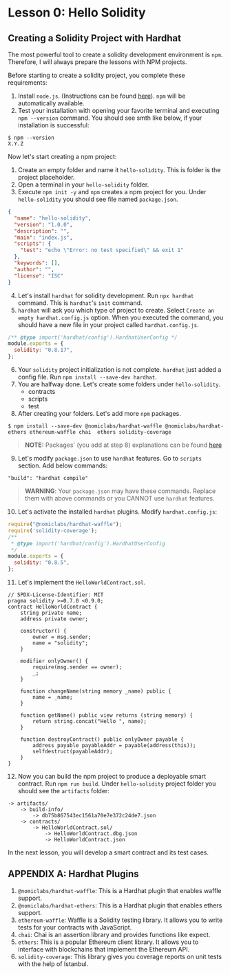 # **Lesson 0: Hello Solidity**

## **Creating a Solidity Project with Hardhat**

The most powerful tool to create a solidity development environment is `npm`. Therefore, I will always prepare the lessons with NPM projects.

Before starting to create a solidity project, you complete these requirements:

1. Install `node.js`. (Instructions can be found [here](https://nodejs.org/en/)). `npm` will be automatically available.
2. Test your installation with opening your favorite terminal and executing `npm --version` command. You should see smth like below, if your installation is successful:

```shell
$ npm --version
X.Y.Z
```

Now let's start creating a npm project:
1. Create an empty folder and name it `hello-solidity`. This is folder is the project placeholder.
2. Open a terminal in your `hello-solidity` folder. 
3. Execute `npm init -y` and `npm` creates a npm project for you. Under `hello-solidity` you should see file named `package.json`.

```json
{
  "name": "hello-solidity",
  "version": "1.0.0",
  "description": "",
  "main": "index.js",
  "scripts": {
    "test": "echo \"Error: no test specified\" && exit 1"
  },
  "keywords": [],
  "author": "",
  "license": "ISC"
}
```
4. Let's install `hardhat` for solidity development. Run `npx hardhat` command. This is `hardhat`'s `init` command.
5. `hardhat` will ask you which type of project to create. Select `Create an empty hardhat.config.js` option. When you executed the command, you should have a new file in your project called `hardhat.config.js`.

```javascript
/** @type import('hardhat/config').HardhatUserConfig */
module.exports = {
  solidity: "0.8.17",
};
```
6. Your `solidity` project initialization is not complete. `hardhat` just added a config file. Run `npm install --save-dev hardhat`.
7. You are halfway done. Let's create some folders under `hello-solidity`.
	- contracts
	- scripts
	- test
8. After creating your folders. Let's add more `npm` packages.

```shell
$ npm install --save-dev @nomiclabs/hardhat-waffle @nomiclabs/hardhat-ethers ethereum-waffle chai  ethers solidity-coverage
```

> **NOTE:** Packages' (you add at step 8) explanations can be found [here](#appendix-a-hardhat-plugins)

9. Let's modify `package.json` to use `hardhat` features. Go to `scripts` section. Add below commands:

```
"build": "hardhat compile"
```

> **WARNING**: Your `package.json` may have these commands. Replace them with above commands or you CANNOT use `hardhat` features.

10. Let's activate the installed `hardhat` plugins. Modify `hardhat.config.js`:

```javascript
require("@nomiclabs/hardhat-waffle");
require('solidity-coverage');
/**
 * @type import('hardhat/config').HardhatUserConfig
 */
module.exports = {
  solidity: "0.8.5",
};
```

11. Let's implement the `HelloWorldContract.sol`.

```solidity
// SPDX-License-Identifier: MIT
pragma solidity >=0.7.0 <0.9.0;
contract HelloWorldContract {
	string private name;
	address private owner;

	constructor() {
		owner = msg.sender;
		name = "solidity";
	}

	modifier onlyOwner() {
		require(msg.sender == owner);
		_;
	}

	function changeName(string memory _name) public {
		name = _name;
	}

	function getName() public view returns (string memory) {
		return string.concat("Hello ", name);
	}

	function destroyContract() public onlyOwner payable {
		address payable payableAddr = payable(address(this));
		selfdestruct(payableAddr);
	}
}
```

12. Now you can build the npm project to produce a deployable smart contract. Run `npm run build`. Under `hello-solidity` project folder you should see the `artifacts` folder:

```
-> artifacts/
	-> build-info/
		-> db75b867543ec1561a70e7e372c24de7.json
	-> contracts/
		-> HelloWorldContract.sol/
			-> HelloWorldContract.dbg.json
			-> HelloWorldContract.json
```

In the next lesson, you will develop a smart contract and its test cases.

## **APPENDIX A: Hardhat Plugins**

1. `@nomiclabs/hardhat-waffle`: This is a Hardhat plugin that enables waffle support.
2. `@nomiclabs/hardhat-ethers`: This is a Hardhat plugin that enables ethers support.
3. `ethereum-waffle`: Waffle is a Solidity testing library. It allows you to write tests for your contracts with JavaScript.
4. `chai`: Chai is an assertion library and provides functions like expect.
5. `ethers`: This is a popular Ethereum client library. It allows you to interface with blockchains that implement the Ethereum API.
6. `solidity-coverage`: This library gives you coverage reports on unit tests with the help of Istanbul.
